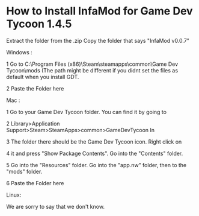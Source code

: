 How to Install InfaMod for Game Dev Tycoon 1.4.5
=======

Extract the folder from the .zip
Copy the folder that says "InfaMod v0.0.7"

Windows :

1 Go to C:\Program Files (x86)\Steam\steamapps\common\Game Dev Tycoon\mods (The path might be different if you didnt set the files as default when you install GDT.

2 Paste the Folder here

Mac :

1 Go to your Game Dev Tycoon folder. You can find it by going to 

2 Library>Application Support>Steam>SteamApps>common>GameDevTycoon In 

3 The folder there should be the Game Dev Tycoon icon. Right click on 

4 it and press "Show Package Contents". Go into the "Contents" folder. 

5 Go into the "Resources" folder. Go into the "app.nw" folder, then to the "mods" folder. 

6 Paste the Folder here

Linux:

We are sorry to say that we don't know.
